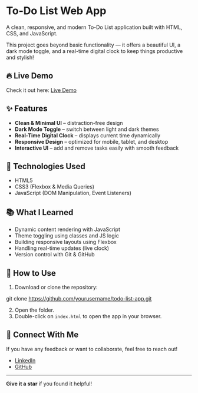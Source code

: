 # To-Do List Web App

A clean, responsive, and modern To-Do List application built with HTML, CSS, and JavaScript.

This project goes beyond basic functionality — it offers a beautiful UI, a dark mode toggle, and a real-time digital clock to keep things productive and stylish!

## 🔥 Live Demo

Check it out here: [Live Demo](https://to-do-list-web-app0.netlify.app/)

## ✨ Features

- **Clean & Minimal UI** – distraction-free design  
- **Dark Mode Toggle** – switch between light and dark themes  
- **Real-Time Digital Clock** – displays current time dynamically  
- **Responsive Design** – optimized for mobile, tablet, and desktop  
- **Interactive UI** – add and remove tasks easily with smooth feedback  

## 🚀 Technologies Used

- HTML5  
- CSS3 (Flexbox & Media Queries)  
- JavaScript (DOM Manipulation, Event Listeners)  

## 📚 What I Learned

- Dynamic content rendering with JavaScript  
- Theme toggling using classes and JS logic  
- Building responsive layouts using Flexbox  
- Handling real-time updates (live clock)  
- Version control with Git & GitHub  

## 📁 How to Use

1. Download or clone the repository:

git clone https://github.com/yourusername/todo-list-app.git

2. Open the folder.
3. Double-click on `index.html` to open the app in your browser.

## 🤝 Connect With Me

If you have any feedback or want to collaborate, feel free to reach out!

- [LinkedIn](https://www.linkedin.com/in/yourprofile)  
- [GitHub](https://github.com/yourusername)

---

**Give it a star** if you found it helpful!
